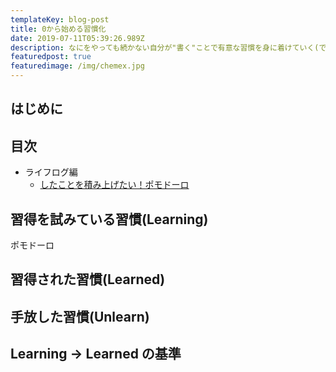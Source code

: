 ```yaml
---
templateKey: blog-post
title: 0から始める習慣化
date: 2019-07-11T05:39:26.989Z
description: なにをやっても続かない自分が"書く"ことで有意な習慣を身に着けていく(であろう)記録
featuredpost: true
featuredimage: /img/chemex.jpg
---
```

## はじめに


## 目次
- ライフログ編
  - [したことを積み上げたい！ポモドーロ]()

## 習得を試みている習慣(Learning)
ポモドーロ
## 習得された習慣(Learned)
## 手放した習慣(Unlearn)

## Learning -> Learned の基準

